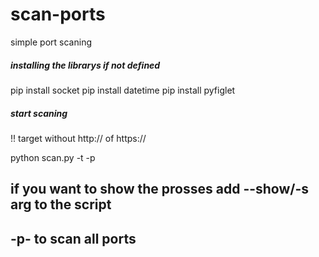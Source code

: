 # scan-ports
simple port scaning 

##### installing the librarys if not defined ######

pip install socket
pip install datetime
pip install pyfiglet

##### start scaning ####

!! target without http:// of https://


python scan.py -t <target> -p <port>


## if you want to show the prosses add --show/-s arg to the script ##

## -p- to scan all ports ##
